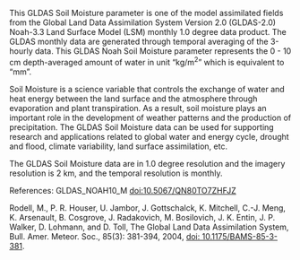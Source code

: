 This GLDAS Soil Moisture parameter is one of the model assimilated fields from the Global Land Data Assimilation System Version 2.0 (GLDAS-2.0) Noah-3.3 Land Surface Model (LSM) monthly 1.0 degree data product. The GLDAS monthly data are generated through temporal averaging of the 3-hourly data. This GLDAS Noah Soil Moisture parameter represents the 0 - 10 cm depth-averaged amount of water in unit “kg/m<sup>2</sup>” which is equivalent to “mm”.

Soil Moisture is a science variable that controls the exchange of water and heat energy between the land surface and the atmosphere through evaporation and plant transpiration. As a result, soil moisture plays an important role in the development of weather patterns and the production of precipitation. The GLDAS Soil Moisture data can be used for supporting research and applications related to global water and energy cycle, drought and flood, climate variability, land surface assimilation, etc.

The GLDAS Soil Moisture data are in 1.0 degree resolution and the imagery resolution is 2 km, and the temporal resolution is monthly.

References: GLDAS_NOAH10_M [doi:10.5067/QN80TO7ZHFJZ](https://doi.org/10.5067/QN80TO7ZHFJZ)

Rodell, M., P. R. Houser, U. Jambor, J. Gottschalck, K. Mitchell, C.-J. Meng, K. Arsenault, B. Cosgrove, J. Radakovich, M. Bosilovich, J. K. Entin, J. P. Walker, D. Lohmann, and D. Toll, The Global Land Data Assimilation System, Bull. Amer. Meteor. Soc., 85(3): 381-394, 2004, [doi: 10.1175/BAMS-85-3-381](https://doi.org/10.1175/BAMS-85-3-381).

